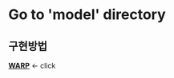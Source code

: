 # Go to 'model' directory
## 구현방법    
**[WARP](https://github.com/Gauguin94/Research_in_Graduate_School/tree/main/ecgAnalysis/model)** <- click
